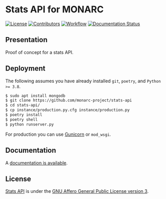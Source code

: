 # Stats API for MONARC

[![License](https://img.shields.io/github/license/monarc-project/stats-api.svg?style=flat-square)](https://www.gnu.org/licenses/agpl-3.0.html)
[![Contributors](https://img.shields.io/github/contributors/monarc-project/stats-api.svg?style=flat-square)](https://github.com/monarc-project/stats-api/graphs/contributors)
[![Workflow](https://github.com/monarc-project/stats-api/workflows/Python%20application/badge.svg?style=flat-square)](https://github.com/monarc-project/stats-api/actions?query=workflow%3A%22Python+application%22)
[![Documentation Status](https://readthedocs.org/projects/monarc-stats-api/badge/?version=latest&style=flat-square)](https://monarc-stats-api.readthedocs.io/en/latest/?badge=latest)

## Presentation

Proof of concept for a stats API.

## Deployment

The following assumes you have already installed ``git``, ``poetry``,  and
``Python >= 3.8``.

```bash
$ sudo apt install mongodb
$ git clone https://github.com/monarc-project/stats-api
$ cd stats-api/
$ cp instance/production.py.cfg instance/production.py
$ poetry install
$ poetry shell
$ python runserver.py
```

For production you can use [Gunicorn](https://gunicorn.org) or ``mod_wsgi``.


## Documentation

A [documentation is available](https://monarc-stats-api.readthedocs.io).


## License

[Stats API](https://github.com/monarc-project/stats-api) is under the
[GNU Affero General Public License version 3](https://www.gnu.org/licenses/agpl-3.0.html).
